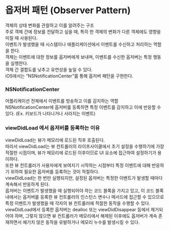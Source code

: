 # 옵저버 패턴 (Observer Pattern)

객체의 상태 변화를 관찰하고 이를 알려주는 구조<br>
주로 객체 간에 정보를 전달하고 싶을 때, 특히 한 객체의 변화가 다른 객체에도 영향을 미칠 때 사용된다.<br>
이벤트가 발생했을 때 시스템이나 애플리케이션에서 이벤트를 수신하고 처리하는 역할을 한다.<br>
객체는 이벤트에 대한 정보를 옵저버에게 보내며, 이벤트를 수신한 옵저버는 특정 행동을 실행한다.<br>
객체 간 결합도를 낮추고 유연성을 높일 수 있다.<br>
iOS에서는 “NSNotificationCenter”를 통해 옵저버 패턴을 구현한다.

### NSNotificationCenter
어플리케이션 전체에서 이벤트를 방송하고 이를 감지하는 역할<br>
NSNotificationCenter에 옵저버를 등록하면 특정 이벤트를 감지하고 이에 반응할 수 있다. (Ex. 키보드가 나타나거나 사라지는 이벤트)<br>

### viewDidLoad 에서 옵저버를 등록하는 이유
viewDidLoad는 뷰가 메모리에 로드된 직후 호출된다.<br>
따라서 viewDidLoad는 뷰 컨트롤러의 라이프사이클에서 초기 설정을 수행하기에 가장 적절한 시점이며, 뷰가 메모리에 로드된 이후이므로 UI 요소에 접근하여 설정하기가 용이하다.<br>
또한 뷰 컨트롤러가 사용자에게 보여지기 시작하는 시점부터 특정 이벤트에 대해 반응하기 위하여 필요한 옵저버를 등록하는 것이 적절하다.<br>
viewDidLoad는 한 번만 실행되지만, 설정된 옵저버는 특정한 이벤트가 발생할 때마다 계속해서 반응하게 된다.<br>
옵저버는 이벤트가 발생했을 때 실행되어야 하는 코드 블록을 가지고 있고, 이 코드 블록 내에서는 옵저버를 등록한 뷰 컨트롤러의 인스턴스 변수나 메서드에 접근할 수 있으므로 특정 이벤트가 발생했을 때 각자의 뷰 컨트롤러에 적절한 동작을 수행할 수 있다.<br>
viewDidLoad에서 등록한 옵저버는 dealloc 또는 viewDidDisappear 등에서 제거되어야 하며, 그렇지 않으면 뷰 컨트롤러가 메모리에서 해제된 이후에도 옵저버가 계속 존재하면서 예기치 않은 동작을 유발하거나 메모리 누수를 발생시킬 수 있다.<br>
